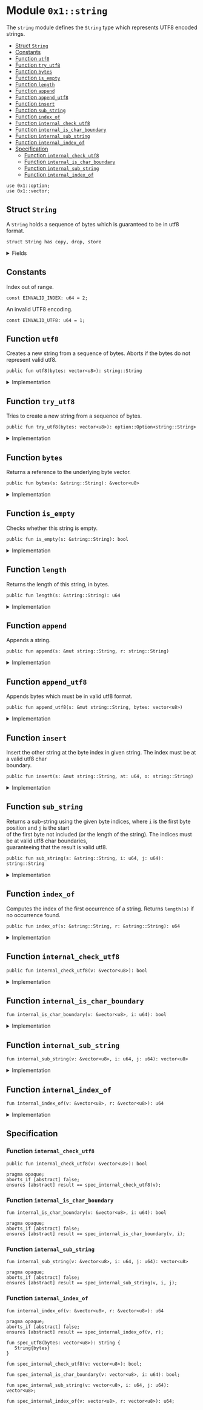 
<a id="0x1_string"></a>

# Module `0x1::string`

The <code>string</code> module defines the <code>String</code> type which represents UTF8 encoded strings.


-  [Struct `String`](#0x1_string_String)
-  [Constants](#@Constants_0)
-  [Function `utf8`](#0x1_string_utf8)
-  [Function `try_utf8`](#0x1_string_try_utf8)
-  [Function `bytes`](#0x1_string_bytes)
-  [Function `is_empty`](#0x1_string_is_empty)
-  [Function `length`](#0x1_string_length)
-  [Function `append`](#0x1_string_append)
-  [Function `append_utf8`](#0x1_string_append_utf8)
-  [Function `insert`](#0x1_string_insert)
-  [Function `sub_string`](#0x1_string_sub_string)
-  [Function `index_of`](#0x1_string_index_of)
-  [Function `internal_check_utf8`](#0x1_string_internal_check_utf8)
-  [Function `internal_is_char_boundary`](#0x1_string_internal_is_char_boundary)
-  [Function `internal_sub_string`](#0x1_string_internal_sub_string)
-  [Function `internal_index_of`](#0x1_string_internal_index_of)
-  [Specification](#@Specification_1)
    -  [Function `internal_check_utf8`](#@Specification_1_internal_check_utf8)
    -  [Function `internal_is_char_boundary`](#@Specification_1_internal_is_char_boundary)
    -  [Function `internal_sub_string`](#@Specification_1_internal_sub_string)
    -  [Function `internal_index_of`](#@Specification_1_internal_index_of)


<pre><code>use 0x1::option;<br/>use 0x1::vector;<br/></code></pre>



<a id="0x1_string_String"></a>

## Struct `String`

A <code>String</code> holds a sequence of bytes which is guaranteed to be in utf8 format.


<pre><code>struct String has copy, drop, store<br/></code></pre>



<details>
<summary>Fields</summary>


<dl>
<dt>
<code>bytes: vector&lt;u8&gt;</code>
</dt>
<dd>

</dd>
</dl>


</details>

<a id="@Constants_0"></a>

## Constants


<a id="0x1_string_EINVALID_INDEX"></a>

Index out of range.


<pre><code>const EINVALID_INDEX: u64 &#61; 2;<br/></code></pre>



<a id="0x1_string_EINVALID_UTF8"></a>

An invalid UTF8 encoding.


<pre><code>const EINVALID_UTF8: u64 &#61; 1;<br/></code></pre>



<a id="0x1_string_utf8"></a>

## Function `utf8`

Creates a new string from a sequence of bytes. Aborts if the bytes do not represent valid utf8.


<pre><code>public fun utf8(bytes: vector&lt;u8&gt;): string::String<br/></code></pre>



<details>
<summary>Implementation</summary>


<pre><code>public fun utf8(bytes: vector&lt;u8&gt;): String &#123;<br/>    assert!(internal_check_utf8(&amp;bytes), EINVALID_UTF8);<br/>    String&#123;bytes&#125;<br/>&#125;<br/></code></pre>



</details>

<a id="0x1_string_try_utf8"></a>

## Function `try_utf8`

Tries to create a new string from a sequence of bytes.


<pre><code>public fun try_utf8(bytes: vector&lt;u8&gt;): option::Option&lt;string::String&gt;<br/></code></pre>



<details>
<summary>Implementation</summary>


<pre><code>public fun try_utf8(bytes: vector&lt;u8&gt;): Option&lt;String&gt; &#123;<br/>    if (internal_check_utf8(&amp;bytes)) &#123;<br/>        option::some(String&#123;bytes&#125;)<br/>    &#125; else &#123;<br/>        option::none()<br/>    &#125;<br/>&#125;<br/></code></pre>



</details>

<a id="0x1_string_bytes"></a>

## Function `bytes`

Returns a reference to the underlying byte vector.


<pre><code>public fun bytes(s: &amp;string::String): &amp;vector&lt;u8&gt;<br/></code></pre>



<details>
<summary>Implementation</summary>


<pre><code>public fun bytes(s: &amp;String): &amp;vector&lt;u8&gt; &#123;<br/>    &amp;s.bytes<br/>&#125;<br/></code></pre>



</details>

<a id="0x1_string_is_empty"></a>

## Function `is_empty`

Checks whether this string is empty.


<pre><code>public fun is_empty(s: &amp;string::String): bool<br/></code></pre>



<details>
<summary>Implementation</summary>


<pre><code>public fun is_empty(s: &amp;String): bool &#123;<br/>    vector::is_empty(&amp;s.bytes)<br/>&#125;<br/></code></pre>



</details>

<a id="0x1_string_length"></a>

## Function `length`

Returns the length of this string, in bytes.


<pre><code>public fun length(s: &amp;string::String): u64<br/></code></pre>



<details>
<summary>Implementation</summary>


<pre><code>public fun length(s: &amp;String): u64 &#123;<br/>    vector::length(&amp;s.bytes)<br/>&#125;<br/></code></pre>



</details>

<a id="0x1_string_append"></a>

## Function `append`

Appends a string.


<pre><code>public fun append(s: &amp;mut string::String, r: string::String)<br/></code></pre>



<details>
<summary>Implementation</summary>


<pre><code>public fun append(s: &amp;mut String, r: String) &#123;<br/>    vector::append(&amp;mut s.bytes, r.bytes)<br/>&#125;<br/></code></pre>



</details>

<a id="0x1_string_append_utf8"></a>

## Function `append_utf8`

Appends bytes which must be in valid utf8 format.


<pre><code>public fun append_utf8(s: &amp;mut string::String, bytes: vector&lt;u8&gt;)<br/></code></pre>



<details>
<summary>Implementation</summary>


<pre><code>public fun append_utf8(s: &amp;mut String, bytes: vector&lt;u8&gt;) &#123;<br/>    append(s, utf8(bytes))<br/>&#125;<br/></code></pre>



</details>

<a id="0x1_string_insert"></a>

## Function `insert`

Insert the other string at the byte index in given string. The index must be at a valid utf8 char<br/> boundary.


<pre><code>public fun insert(s: &amp;mut string::String, at: u64, o: string::String)<br/></code></pre>



<details>
<summary>Implementation</summary>


<pre><code>public fun insert(s: &amp;mut String, at: u64, o: String) &#123;<br/>    let bytes &#61; &amp;s.bytes;<br/>    assert!(at &lt;&#61; vector::length(bytes) &amp;&amp; internal_is_char_boundary(bytes, at), EINVALID_INDEX);<br/>    let l &#61; length(s);<br/>    let front &#61; sub_string(s, 0, at);<br/>    let end &#61; sub_string(s, at, l);<br/>    append(&amp;mut front, o);<br/>    append(&amp;mut front, end);<br/>    &#42;s &#61; front;<br/>&#125;<br/></code></pre>



</details>

<a id="0x1_string_sub_string"></a>

## Function `sub_string`

Returns a sub&#45;string using the given byte indices, where <code>i</code> is the first byte position and <code>j</code> is the start<br/> of the first byte not included (or the length of the string). The indices must be at valid utf8 char boundaries,<br/> guaranteeing that the result is valid utf8.


<pre><code>public fun sub_string(s: &amp;string::String, i: u64, j: u64): string::String<br/></code></pre>



<details>
<summary>Implementation</summary>


<pre><code>public fun sub_string(s: &amp;String, i: u64, j: u64): String &#123;<br/>    let bytes &#61; &amp;s.bytes;<br/>    let l &#61; vector::length(bytes);<br/>    assert!(<br/>        j &lt;&#61; l &amp;&amp; i &lt;&#61; j &amp;&amp; internal_is_char_boundary(bytes, i) &amp;&amp; internal_is_char_boundary(bytes, j),<br/>        EINVALID_INDEX<br/>    );<br/>    String &#123; bytes: internal_sub_string(bytes, i, j) &#125;<br/>&#125;<br/></code></pre>



</details>

<a id="0x1_string_index_of"></a>

## Function `index_of`

Computes the index of the first occurrence of a string. Returns <code>length(s)</code> if no occurrence found.


<pre><code>public fun index_of(s: &amp;string::String, r: &amp;string::String): u64<br/></code></pre>



<details>
<summary>Implementation</summary>


<pre><code>public fun index_of(s: &amp;String, r: &amp;String): u64 &#123;<br/>    internal_index_of(&amp;s.bytes, &amp;r.bytes)<br/>&#125;<br/></code></pre>



</details>

<a id="0x1_string_internal_check_utf8"></a>

## Function `internal_check_utf8`



<pre><code>public fun internal_check_utf8(v: &amp;vector&lt;u8&gt;): bool<br/></code></pre>



<details>
<summary>Implementation</summary>


<pre><code>public native fun internal_check_utf8(v: &amp;vector&lt;u8&gt;): bool;<br/></code></pre>



</details>

<a id="0x1_string_internal_is_char_boundary"></a>

## Function `internal_is_char_boundary`



<pre><code>fun internal_is_char_boundary(v: &amp;vector&lt;u8&gt;, i: u64): bool<br/></code></pre>



<details>
<summary>Implementation</summary>


<pre><code>native fun internal_is_char_boundary(v: &amp;vector&lt;u8&gt;, i: u64): bool;<br/></code></pre>



</details>

<a id="0x1_string_internal_sub_string"></a>

## Function `internal_sub_string`



<pre><code>fun internal_sub_string(v: &amp;vector&lt;u8&gt;, i: u64, j: u64): vector&lt;u8&gt;<br/></code></pre>



<details>
<summary>Implementation</summary>


<pre><code>native fun internal_sub_string(v: &amp;vector&lt;u8&gt;, i: u64, j: u64): vector&lt;u8&gt;;<br/></code></pre>



</details>

<a id="0x1_string_internal_index_of"></a>

## Function `internal_index_of`



<pre><code>fun internal_index_of(v: &amp;vector&lt;u8&gt;, r: &amp;vector&lt;u8&gt;): u64<br/></code></pre>



<details>
<summary>Implementation</summary>


<pre><code>native fun internal_index_of(v: &amp;vector&lt;u8&gt;, r: &amp;vector&lt;u8&gt;): u64;<br/></code></pre>



</details>

<a id="@Specification_1"></a>

## Specification


<a id="@Specification_1_internal_check_utf8"></a>

### Function `internal_check_utf8`


<pre><code>public fun internal_check_utf8(v: &amp;vector&lt;u8&gt;): bool<br/></code></pre>




<pre><code>pragma opaque;<br/>aborts_if [abstract] false;<br/>ensures [abstract] result &#61;&#61; spec_internal_check_utf8(v);<br/></code></pre>



<a id="@Specification_1_internal_is_char_boundary"></a>

### Function `internal_is_char_boundary`


<pre><code>fun internal_is_char_boundary(v: &amp;vector&lt;u8&gt;, i: u64): bool<br/></code></pre>




<pre><code>pragma opaque;<br/>aborts_if [abstract] false;<br/>ensures [abstract] result &#61;&#61; spec_internal_is_char_boundary(v, i);<br/></code></pre>



<a id="@Specification_1_internal_sub_string"></a>

### Function `internal_sub_string`


<pre><code>fun internal_sub_string(v: &amp;vector&lt;u8&gt;, i: u64, j: u64): vector&lt;u8&gt;<br/></code></pre>




<pre><code>pragma opaque;<br/>aborts_if [abstract] false;<br/>ensures [abstract] result &#61;&#61; spec_internal_sub_string(v, i, j);<br/></code></pre>



<a id="@Specification_1_internal_index_of"></a>

### Function `internal_index_of`


<pre><code>fun internal_index_of(v: &amp;vector&lt;u8&gt;, r: &amp;vector&lt;u8&gt;): u64<br/></code></pre>




<pre><code>pragma opaque;<br/>aborts_if [abstract] false;<br/>ensures [abstract] result &#61;&#61; spec_internal_index_of(v, r);<br/></code></pre>




<a id="0x1_string_spec_utf8"></a>


<pre><code>fun spec_utf8(bytes: vector&lt;u8&gt;): String &#123;<br/>   String&#123;bytes&#125;<br/>&#125;<br/></code></pre>




<a id="0x1_string_spec_internal_check_utf8"></a>


<pre><code>fun spec_internal_check_utf8(v: vector&lt;u8&gt;): bool;<br/><a id="0x1_string_spec_internal_is_char_boundary"></a>
fun spec_internal_is_char_boundary(v: vector&lt;u8&gt;, i: u64): bool;<br/><a id="0x1_string_spec_internal_sub_string"></a>
fun spec_internal_sub_string(v: vector&lt;u8&gt;, i: u64, j: u64): vector&lt;u8&gt;;<br/><a id="0x1_string_spec_internal_index_of"></a>
fun spec_internal_index_of(v: vector&lt;u8&gt;, r: vector&lt;u8&gt;): u64;<br/></code></pre>


[move-book]: https://aptos.dev/move/book/SUMMARY
